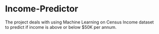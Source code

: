 # Income-Predictor
The project deals with using Machine Learning on Census Income dataset to predict if income is above or below $50K per annum.
